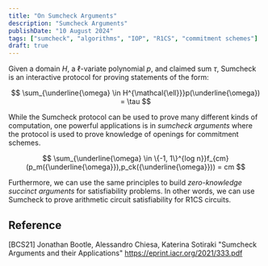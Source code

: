 ```yaml
---
title: "On Sumcheck Arguments"
description: "Sumcheck Arguments"
publishDate: "10 August 2024"
tags: ["sumcheck", "algorithms", "IOP", "R1CS", "commitment schemes"]
draft: true 
---
```


Given a domain $H$, a $\ell$-variate polynomial $p$, and claimed sum $\tau$, Sumcheck is an interactive protocol for proving statements of the form: 

$$
\sum_{\underline{\omega} \in H^{\mathcal{\ell}}}p(\underline{\omega}) = \tau
$$

While the Sumcheck protocol can be used to prove many different kinds of computation, one powerful applications is in *sumcheck arguments* where the protocol is used to prove knowledge of openings for commitment schemes.

$$
\sum_{\underline{\omega} \in \{-1, 1\}^{log n}}f_{cm}(p_m({\underline{\omega}}),p_ck({\underline{\omega}})) = cm 
$$


Furthermore, we can use the same principles to build *zero-knowledge succinct arguments* for satisfiability problems.  In other words, we can use Sumcheck to prove arithmetic circuit satisfiability for R1CS circuits.

## Reference

[BCS21] Jonathan Bootle, Alessandro Chiesa, Katerina Sotiraki "Sumcheck Arguments and their Applications" https://eprint.iacr.org/2021/333.pdf
